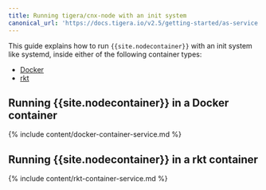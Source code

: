 ```yaml
---
title: Running tigera/cnx-node with an init system
canonical_url: 'https://docs.tigera.io/v2.5/getting-started/as-service'
---
```


This guide explains how to run `{{site.nodecontainer}}` with an init system like
systemd, inside either of the following container types:
- [Docker](#running-{{site.nodecontainer}}-in-a-docker-container)
- [rkt](#running-{{site.nodecontainer}}-in-a-rkt-container)

## Running {{site.nodecontainer}} in a Docker container
{% include content/docker-container-service.md %}

## Running {{site.nodecontainer}} in a rkt container
{% include content/rkt-container-service.md %}
